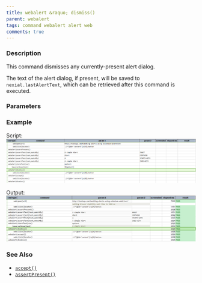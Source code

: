 ```yaml
---
title: webalert &raquo; dismiss()
parent: webalert
tags: command webalert alert web
comments: true
---
```



### Description
This command dismisses any currently-present alert dialog.

The text of the alert dialog, if present, will be saved to `nexial.lastAlertText`, which can be retrieved after this
command is executed.


### Parameters


### Example
Script:
![](image/dismiss_01.png)

Output:
![](image/dismiss_02.png)


### See Also
- [`accept()`](accept())
- [`assertPresent()`](assertPresent())